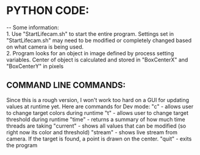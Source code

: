 <h1>PYTHON CODE:</h1>
--
Some information:<br>
1. Use "StartLifecam.sh" to start the entire program. Settings set in "StartLifecam.sh" may need to be modified or completely changed based on what camera is being used.
<br>
2. Program looks for an object in image defined by process setting variables. Center of object is calculated and stored in "BoxCenterX" and "BoxCenterY" in pixels 

COMMAND LINE COMMANDS:
--
Since this is a rough version, I won't work too hard on a GUI for updating values at runtime yet. Here are commands for Dev mode:
"c" - allows user to change target colors during runtime
"t" - allows user to change target threshold during runtime
"time" - returns a summary of how much time threads are taking
"current" - shows all values that can be modified (so right now its color and threshold)
"stream" - shows live stream from camera. If the target is found, a point is drawn on the center.
"quit" - exits the program
